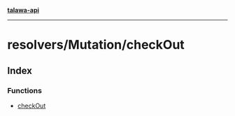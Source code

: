 [**talawa-api**](../../../README.md)

***

# resolvers/Mutation/checkOut

## Index

### Functions

- [checkOut](functions/checkOut.md)
